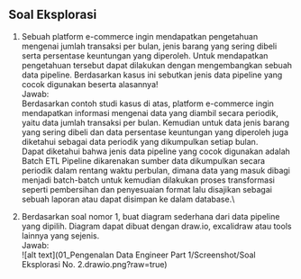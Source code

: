## Soal Eksplorasi
1. Sebuah platform e-commerce ingin mendapatkan pengetahuan mengenai jumlah transaksi per bulan, jenis barang yang sering dibeli serta persentase keuntungan yang diperoleh. Untuk mendapatkan pengetahuan tersebut dapat dilakukan dengan mengembangkan sebuah data pipeline. Berdasarkan kasus ini sebutkan jenis data pipeline yang cocok digunakan beserta alasannya!\
   Jawab:
   \
   Berdasarkan contoh studi kasus di atas, platform e-commerce ingin mendapatkan informasi mengenai data yang diambil secara periodik, yaitu data jumlah transaksi per bulan. Kemudian untuk data jenis barang yang sering dibeli dan data persentase keuntungan yang diperoleh juga diketahui sebagai data periodik yang dikumpulkan setiap bulan.\
   Dapat diketahui bahwa jenis data pipeline yang cocok digunakan adalah Batch ETL Pipeline dikarenakan sumber data dikumpulkan secara periodik dalam rentang waktu perbulan, dimana data yang masuk dibagi menjadi batch-batch untuk kemudian dilakukan proses transformasi seperti pembersihan dan penyesuaian format lalu disajikan sebagai sebuah laporan atau dapat disimpan ke dalam database.\ 
   
2. Berdasarkan soal nomor 1, buat diagram sederhana dari data pipeline yang dipilih. Diagram dapat dibuat dengan draw.io, excalidraw atau tools lainnya yang sejenis.\
   Jawab: 
   \
   ![alt text](01_Pengenalan Data Engineer Part 1/Screenshot/Soal Eksplorasi No. 2.drawio.png?raw=true)
